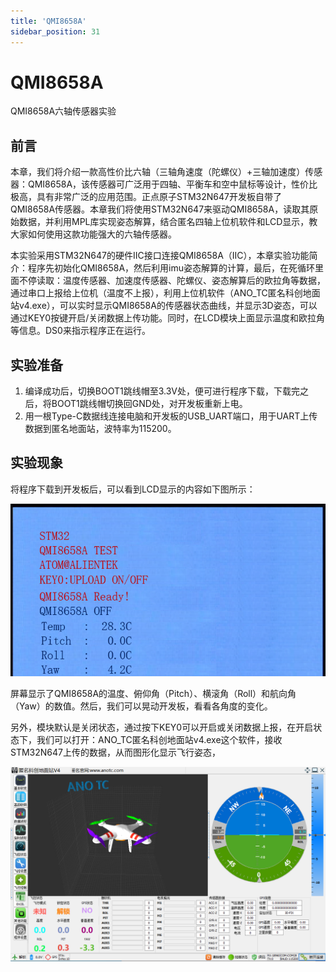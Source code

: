 ```yaml
---
title: 'QMI8658A'
sidebar_position: 31
---
```


# QMI8658A

QMI8658A六轴传感器实验

## 前言

本章，我们将介绍一款高性价比六轴（三轴角速度（陀螺仪）+三轴加速度）传感器：QMI8658A，该传感器可广泛用于四轴、平衡车和空中鼠标等设计，性价比极高，具有非常广泛的应用范围。正点原子STM32N647开发板自带了QMI8658A传感器。本章我们将使用STM32N647来驱动QMI8658A，读取其原始数据，并利用MPL库实现姿态解算，结合匿名四轴上位机软件和LCD显示，教大家如何使用这款功能强大的六轴传感器。

本实验采用STM32N647的硬件IIC接口连接QMI8658A（IIC），本章实验功能简介：程序先初始化QMI8658A，然后利用imu姿态解算的计算，最后，在死循环里面不停读取：温度传感器、加速度传感器、陀螺仪、姿态解算后的欧拉角等数据，通过串口上报给上位机（温度不上报），利用上位机软件（ANO_TC匿名科创地面站v4.exe），可以实时显示QMI8658A的传感器状态曲线，并显示3D姿态，可以通过KEY0按键开启/关闭数据上传功能。同时，在LCD模块上面显示温度和欧拉角等信息。DS0来指示程序正在运行。

## 实验准备

1. 编译成功后，切换BOOT1跳线帽至3.3V处，便可进行程序下载，下载完之后，将BOOT1跳线帽切换回GND处，对开发板重新上电。
1. 用一根Type-C数据线连接电脑和开发板的USB_UART端口，用于UART上传数据到匿名地面站，波特率为115200。

## 实验现象

将程序下载到开发板后，可以看到LCD显示的内容如下图所示：

![img](./img/34.png)

屏幕显示了QMI8658A的温度、俯仰角（Pitch）、横滚角（Roll）和航向角（Yaw）的数值。然后，我们可以晃动开发板，看看各角度的变化。

另外，模块默认是关闭状态，通过按下KEY0可以开启或关闭数据上报，在开启状态下，我们可以打开：ANO_TC匿名科创地面站v4.exe这个软件，接收STM32N647上传的数据，从而图形化显示飞行姿态，

![img](./img/35.png)
